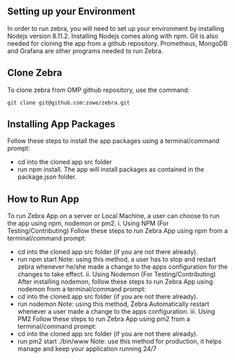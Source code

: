 ## Setting up your Environment
  In order to run zebra, you will need to set up your environment by installing Nodejs version 8.11.2. Installing Nodejs comes along with npm. Git is also needed for cloning the app from a github repository. Prometheus, MongoDB and Grafana are other programs needed to run Zebra.
## Clone Zebra
  To clone zebra from OMP github repository, use the command:
  ```
  git clone git@github.com:zowe/zebra.git
  
  ```
## Installing App Packages
  Follow these steps to install the app packages using a terminal/command prompt:
  - cd into the cloned app src folder
  - run npm install.
  The app will install packages as contained in the package.json folder.
## How to Run App
  To run Zebra App on a server or Local Machine, a user can choose to run the app using npm, nodemon or pm2.
  i. Using NPM (For Testing/Contributing)
  Follow these steps to run Zebra App using npm from a terminal/command prompt:
  - cd into the cloned app src folder (if you are not there already).
  - run npm start
  Note: using this method, a user has to stop and restart zebra whenever he/she made a change to the apps configuration for the changes to take effect.
  ii. Using Nodemon (For Testing/Contributing)
  After installing nodemon, follow these steps to run Zebra App using nodemon from a terminal/command prompt:
  - cd into the cloned app src folder (if you are not there already).
  - run nodemon
  Note: using this method, Zebra Automatically restart whenever a user made a change to the apps configuration.
  iii. Using PM2
  Follow these steps to run Zebra App using pm2 from a terminal/command prompt:
  - cd into the cloned app src folder (if you are not there already).
  - run pm2 start ./bin/www
  Note: use this method for production, it helps manage and keep your application running 24/7